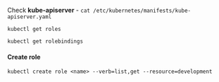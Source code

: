 Check **kube-apiserver** -  `cat /etc/kubernetes/manifests/kube-apiserver.yaml`

`kubectl get roles`

`kubectl get rolebindings`

#### **Create role**
`kubectl create role <name> --verb=list,get --resource=development`
